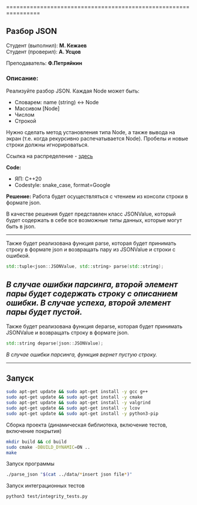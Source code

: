 ================================================================

## Разбор JSON

Студент (выполнил): __М. Кежаев__  
Студент (проверил): __А. Усцов__

Преподаватель: __Ф.Петряйкин__

### Описание:

Реализуйте разбор JSON. Каждая Node может быть:
- Словарем: name (string) <-> Node
- Массивом [Node]
- Числом
- Строкой
  
Нужно сделать метод установления типа Node, а также вывода на экран (т.е. когда рекурсивно распечатывается Node). Пробелы и новые строки должны игнорироваться.


Ссылка на распределение - [здесь](https://docs.google.com/spreadsheets/d/1SBwOcvxeQsJSgYD9QoMnDZc5UwioBjbNM4z8Ojmn25Y/edit#gid=0)

__Code:__
- ЯП: C++20
- Codestyle: snake_case, format=Google

__Решение:__
Работа будет осуществляться с чтением из консоли строки в формате json.

В качестве решения будет представлен класс JSONValue, 
который будет содержать в себе все возможные типы данных, 
которые могут быть в json. 

---

Также будет реализована функция parse, 
которая будет принимать строку в формате json и 
возвращать пару из JSONValue и строки с ошибкой. 
~~~cpp
std::tuple<json::JSONValue, std::string> parse(std::string);
~~~
_В случае ошибки парсинга, второй элемент пары будет содержать 
строку с описанием ошибки. В случае успеха, второй элемент пары будет пустой._
---

Также будет реализована функция deparse, 
которая будет принимать JSONValue и возвращать строку в формате json. 
~~~cpp
std::string deparse(json::JSONValue);
~~~
_В случае ошибки парсинга, функция вернет пустую строку._

---

## Запуск

~~~bash
sudo apt-get update && sudo apt-get install -y gcc g++
sudo apt-get update && sudo apt-get install -y cmake
sudo apt-get update && sudo apt-get install -y valgrind
sudo apt-get update && sudo apt-get install -y lcov
sudo apt-get update && sudo apt-get install -y python3-pip
~~~

Сборка проекта (динамическая библиотека, включение тестов, включение покрытия)
~~~bash
mkdir build && cd build
sudo cmake -DBUILD_DYNAMIC=ON ..
make
~~~

Запуск программы
~~~bash
./parse_json "$(cat ../data/*insert json file*)"  
~~~

Запуск интеграционных тестов
~~~bash
python3 test/integrity_tests.py
~~~